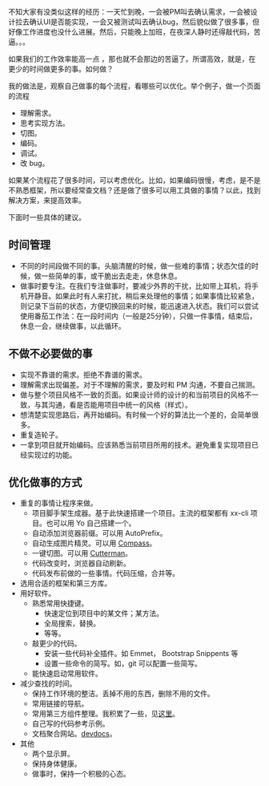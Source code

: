 不知大家有没类似这样的经历：一天忙到晚，一会被PM叫去确认需求，一会被设计拉去确认UI是否能实现，一会又被测试叫去确认bug，然后貌似做了很多事，但好像工作进度也没什么进展。然后，只能晚上加班，在夜深人静时还得敲代码，苦逼。。。

如果我们的工作效率能高一点 ，那也就不会那边的苦逼了。所谓高效，就是，在更少的时间做更多的事。如何做？

我的做法是，观察自己做事的每个流程，看哪些可以优化。举个例子，做一个页面的流程
* 理解需求。
* 思考实现方法。
* 切图。
* 编码。
* 调试。
* 改 bug。

如果某个流程花了很多时间，可以考虑优化。比如，如果编码很慢，考虑，是不是不熟悉框架，所以要经常查文档？还是做了很多可以用工具做的事情？以此，找到解决方案，来提高效率。

下面时一些具体的建议。

## 时间管理
* 不同的时间段做不同的事。头脑清醒的时候，做一些难的事情；状态欠佳的时候，做一些简单的事，或干脆出去走走，休息休息。
* 做事时要专注。在我们专注做事时，要减少外界的干扰，比如带上耳机，将手机开静音。如果此时有人来打扰，稍后来处理他的事情；如果事情比较紧急，则记录下当前的状态，方便切换回来的时候，能迅速进入状态。我们可以尝试使用番茄工作法：在一段时间内（一般是25分钟），只做一件事情，结束后，休息一会，继续做事，以此循环。


## 不做不必要做的事
* 实现不靠谱的需求。拒绝不靠谱的需求。
* 理解需求出现偏差。对于不理解的需求，要及时和 PM 沟通，不要自己揣测。
* 做与整个项目风格不一致的页面。如果设计师的设计的和当前项目的风格不一致，与其沟通，看是否能用项目中统一的风格（样式）。
* 想清楚实现思路后，再开始编码。有时候一个好的算法比一个差的，会简单很多。
* 重复造轮子。
* 一拿到项目就开始编码。应该熟悉当前项目所用的技术。避免重复实现项目已经实现过的功能。

## 优化做事的方式
* 重复的事情让程序来做。
  * 项目脚手架生成器。基于此快速搭建一个项目。主流的框架都有 xx-cli 项目。也可以用 Yo 自己搭建一个。
  * 自动添加浏览器前缀。可以用 AutoPrefix。
  * 自动生成图片精灵。可以用 [Compass](http://compass-style.org/)。
  * 一键切图。可以用 [Cutterman](http://www.cutterman.cn/cutterman/feature)。
  * 代码改变时，浏览器自动刷新。
  * 代码发布前做的一些事情。代码压缩，合并等。
* 选用合适的框架和第三方库。
* 用好软件。
  * 熟悉常用快捷键。
    * 快速定位到项目中的某文件；某方法。
    * 全局搜索，替换。
    * 等等。
  * 敲更少的代码。
    * 安装一些代码补全插件。如 Emmet， Bootstrap Snippents 等
    * 设置一些命令的简写。如，git 可以配置一些简写。
  * 能快速启动常用软件。
* 减少查找的时间。
  * 保持工作环境的整洁。丢掉不用的东西，删除不用的文件。
  * 常用链接的导航。
  * 常用第三方组件整理。我积累了一些，见[这里](https://github.com/iamjoel/front-end-plugins)。
  * 自己写的代码参考示例。
  * 文档聚合网站。[devdocs](http://www.devdocs.me/)。
* 其他
  * 两个显示屏。
  * 保持身体健康。
  * 做事时，保持一个积极的心态。
